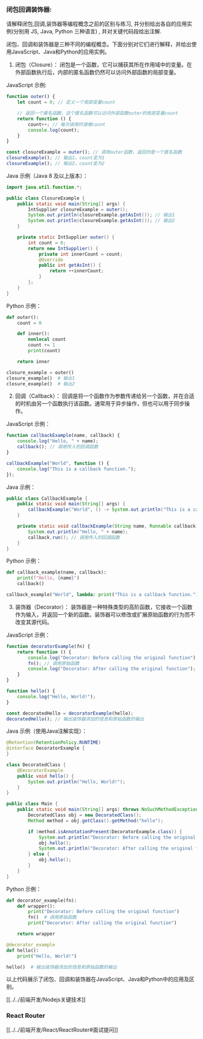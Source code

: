### 闭包回调装饰器:

请解释闭包,回调,装饰器等编程概念之前的区别与练习, 并分别给出各自的应用实例(分别用 JS, Java, Python 三种语言) , 并对关键代码段给出注解.

闭包、回调和装饰器是三种不同的编程概念。下面分别对它们进行解释，并给出使用JavaScript、Java和Python的应用实例。

1. 闭包（Closure）：
闭包是一个函数，它可以捕获其所在作用域中的变量。在外部函数执行后，内部的匿名函数仍然可以访问外部函数的局部变量。

JavaScript 示例:
```javascript
function outer() {
    let count = 0; // 定义一个局部变量count

    // 返回一个匿名函数，这个匿名函数可以访问外部函数outer的局部变量count
    return function () {
        count++; // 每次调用时递增count
        console.log(count);
    }
}

const closureExample = outer(); // 调用outer函数，返回的是一个匿名函数
closureExample(); // 输出1，count变为1
closureExample(); // 输出2，count变为2
```

Java 示例（Java 8 及以上版本）：
```java
import java.util.function.*;

public class ClosureExample {
    public static void main(String[] args) {
        IntSupplier closureExample = outer();
        System.out.println(closureExample.getAsInt()); // 输出1
        System.out.println(closureExample.getAsInt()); // 输出2
    }

    private static IntSupplier outer() {
        int count = 0;
        return new IntSupplier() {
            private int innerCount = count;
            @Override
            public int getAsInt() {
                return ++innerCount;
            }
        };
    }
}
```

Python 示例：
```python
def outer():
    count = 0

    def inner():
        nonlocal count
        count += 1
        print(count)

    return inner

closure_example = outer()
closure_example()  # 输出1
closure_example()  # 输出2
```

2. 回调（Callback）：
回调是将一个函数作为参数传递给另一个函数，并在合适的时机由另一个函数执行该函数。通常用于异步操作，但也可以用于同步操作。

JavaScript 示例：
```javascript
function callbackExample(name, callback) {
    console.log("Hello, " + name);
    callback(); // 调用传入的回调函数
}

callbackExample("World", function () {
    console.log("This is a callback function.");
});
```

Java 示例：
```java
public class CallbackExample {
    public static void main(String[] args) {
        callbackExample("World", () -> System.out.println("This is a callback function."));
    }

    private static void callbackExample(String name, Runnable callback) {
        System.out.println("Hello, " + name);
        callback.run(); // 调用传入的回调函数
    }
}
```

Python 示例：
```python
def callback_example(name, callback):
    print(f"Hello, {name}")
    callback()

callback_example("World", lambda: print("This is a callback function."))
```

3. 装饰器（Decorator）：
装饰器是一种特殊类型的高阶函数，它接收一个函数作为输入，并返回一个新的函数。装饰器可以修改或扩展原始函数的行为而不改变其源代码。

JavaScript 示例：
```javascript
function decoratorExample(fn) {
    return function () {
        console.log("Decorator: Before calling the original function");
        fn(); // 调用原始函数
        console.log("Decorator: After calling the original function");
    }
}

function hello() {
    console.log("Hello, World!");
}

const decoratedHello = decoratorExample(hello);
decoratedHello(); // 输出装饰器添加的信息和原始函数的输出
```

Java 示例（使用Java注解实现）：
```java
@Retention(RetentionPolicy.RUNTIME)
@interface DecoratorExample {
}

class DecoratedClass {
    @DecoratorExample
    public void hello() {
        System.out.println("Hello, World!");
    }
}

public class Main {
    public static void main(String[] args) throws NoSuchMethodException {
        DecoratedClass obj = new DecoratedClass();
        Method method = obj.getClass().getMethod("hello");

        if (method.isAnnotationPresent(DecoratorExample.class)) {
            System.out.println("Decorator: Before calling the original function");
            obj.hello();
            System.out.println("Decorator: After calling the original function");
        } else {
            obj.hello();
        }
    }
}
```

Python 示例：
```python
def decorator_example(fn):
    def wrapper():
        print("Decorator: Before calling the original function")
        fn()  # 调用原始函数
        print("Decorator: After calling the original function")

    return wrapper

@decorator_example
def hello():
    print("Hello, World!")

hello()  # 输出装饰器添加的信息和原始函数的输出
```

以上代码展示了闭包、回调和装饰器在JavaScript、Java和Python中的应用及区别。

[[../../前端开发/Nodejs关键技术]]


### React Router
[[../../前端开发/React/ReactRouter#面试提问]]






